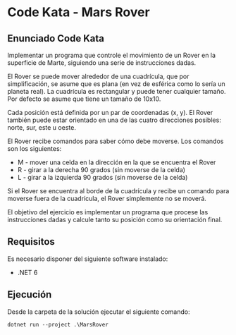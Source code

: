 # Code Kata - Mars Rover

## Enunciado Code Kata
Implementar un programa que controle el movimiento de un Rover en la superficie de Marte, siguiendo una serie de instrucciones dadas.

El Rover se puede mover alrededor de una cuadrícula, que por simplificación, se asume que es plana (en vez de esférica como lo sería un planeta real). La cuadrícula es rectangular y puede tener cualquier tamaño. Por defecto se asume que tiene un tamaño de 10x10.

Cada posición está definida por un par de coordenadas (x, y). El Rover también puede estar orientado en una de las cuatro direcciones posibles: norte, sur, este u oeste.

El Rover recibe comandos para saber cómo debe moverse. Los comandos son los siguientes:
- M - mover una celda en la dirección en la que se encuentra el Rover
- R - girar a la derecha 90 grados (sin moverse de la celda)
- L - girar a la izquierda 90 grados (sin moverse de la celda)

Si el Rover se encuentra al borde de la cuadrícula y recibe un comando para moverse fuera de la cuadrícula, el Rover simplemente no se moverá.

El objetivo del ejercicio es implementar un programa que procese las instrucciones dadas y calcule tanto su posición como su orientación final.

## Requisitos
Es necesario disponer del siguiente software instalado:

- .NET 6

## Ejecución
Desde la carpeta de la solución ejecutar el siguiente comando:

```
dotnet run --project .\MarsRover
```
